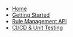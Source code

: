 - [Home](index.md)
- [Getting Started](setup.md)
- [Rule Management API](RuleAPI.md)
- [CI/CD & Unit Testing](workflows.md)
